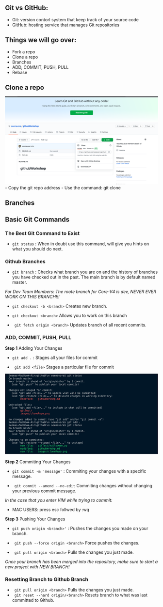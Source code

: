 ## Git vs GitHub:
   - Git: version contorl system that keep track of your source code
   - GitHub: hosting service that manages Git repositories
## Things we will go over:
   - Fork a repo
   - Clone a repo
   - Branches
   - ADD, COMMIT, PUSH, PULL
   - Rebase
 
 ## Clone a repo
 
![](/images/cloneRepo.png)
    - Copy the git repo address
    - Use the command: git clone <git repo>
 ## Branches
  
## Basic Git Commands
### **The Best Git Command to Exist**
- ```git status``` : When in doubt use this command, will give you hints on what you should do next.

### **Github Branches**

- ```git branch``` : Checks what branch you are on and the history of branches you have checked out in the past. The main branch is by default named master. 

*For Dev Team Members: The roote branch for Core-V4 is dev, NEVER EVER WORK ON THIS BRANCH!!!*

- ``` git checkout -b <branch> ``` Creates new branch.

- ``` git checkout <branch> ``` Allows you to work on this branch

- ``` git fetch origin <branch>``` Updates branch of all recent commits. 


### **ADD, COMMIT, PUSH, PULL**
**Step 1** Adding Your Changes

- ```git add .``` : Stages all your files for commit

- ``` git add <file>``` Stages a particular file for commit


![](/images/gitAdd.png)

**Step 2** Commiting Your Changes

- ```git commit -m 'message'``` : Commiting your changes with a specific message.

- ``` git commit --amend --no-edit``` Commiting changes without changing your previous commit message.

*In the case that you enter VIM while trying to commit:*
- MAC USERS: press esc follwed by :wq

**Step 3** Pushing Your Changes

- ```git push origin <branch>'``` : Pushes the changes you made on your branch. 

- ``` git push --force origin <branch>``` Force pushes the changes.
- ``` git pull origin <branch>``` Pulls the changes you just made. 

*Once your branch has been merged into the repository, make sure to start a new project with  NEW BRANCH!*

### **Resetting Branch to Github Branch**

- ``` git pull origin <branch>``` Pulls the changes you just made. 
- ``` git reset --hard origin/<branch>``` Resets branch to what was last committed to Github.  
